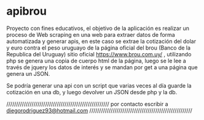 # apibrou

Proyecto con fines educativos, el objetivo de la aplicación es realizar un proceso de Web scraping en una web para extraer datos
de forma automatizada y generar apis, en este caso se extrae la cotización del dolar y euro contra el peso uruguayo de la página oficial
del brou (Banco de la Republica del Uruguay) sitio oficial https://www.brou.com.uy/ , utilizando php se genera una copia de cuerpo html
de la página, luego se le lee a través de jquery los datos de interés y se mandan por get a una página que genera un JSON.

Se podría generar una api con un script que varias veces al día guarde la cotización en una db, y luego devolver un JSON desde php y la db.

/////////////////////////////////////////////////////
por contacto escribir a diegorodriguez93@hotmail.com
/////////////////////////////////////////////////////
